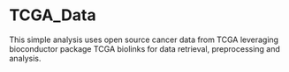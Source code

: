 # TCGA_Data
This simple analysis uses open source cancer data from TCGA leveraging bioconductor package TCGA biolinks for data retrieval, preprocessing and analysis. 
